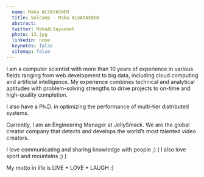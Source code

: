 ```yaml
---
  name: Maha ALSAYASNEH
  title: Volcamp - Maha ALSAYASNEH
  abstract: 
  twitter: MahaALSayasneh
  photo: 13.jpg
  linkedin: none
  keynotes: false
  sitemap: false
---
```

I am a computer scientist with more than 10 years of experience in various fields ranging from web development to big data, including cloud computing and artificial intelligence. My experience combines technical and analytical aptitudes with problem-solving strengths to drive projects to on-time and high-quality completion.

I also have a Ph.D. in optimizing the performance of multi-tier distributed systems.

Currently, I am an Engineering Manager at JellySmack. We are the global creator company that detects and develops the world’s most talented video creators.

I love communicating and sharing knowledge with people ;) ( I also love sport and mountains ;) )

My motto in life is LIVE + LOVE + LAUGH :)
